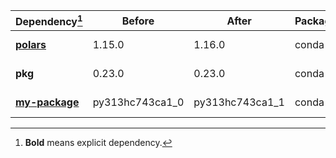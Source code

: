 |Dependency[^1]|Before|After|Package|Environments|
|-|-|-|-|-|
|[**polars**](https://prefix.dev/channels/conda-forge/packages/polars)|1.15.0|1.16.0|conda|*all envs* on osx-arm64|
|**pkg**|0.23.0|0.23.0|conda|*all envs* on linux-64|
|[**my-package**](https://prefix.dev/channels/conda-forge/packages/my-package)|py313hc743ca1_0|py313hc743ca1_1|conda|*all envs* on osx-arm64|

[^1]: **Bold** means explicit dependency.
[^2]: Dependency got downgraded.
